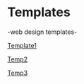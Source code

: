 # Templates
-web design templates-

[Template1](https://www.figma.com/file/LjJy0kR49zsv31YJO5EDxN/template)

[Temp2](https://www.figma.com/file/EWuE0C9p0rLTJX59t3nWm5/polygon)

[Temp3](https://www.figma.com/file/a3pvl14zQ29y9quR7scD6r/iPhone)
